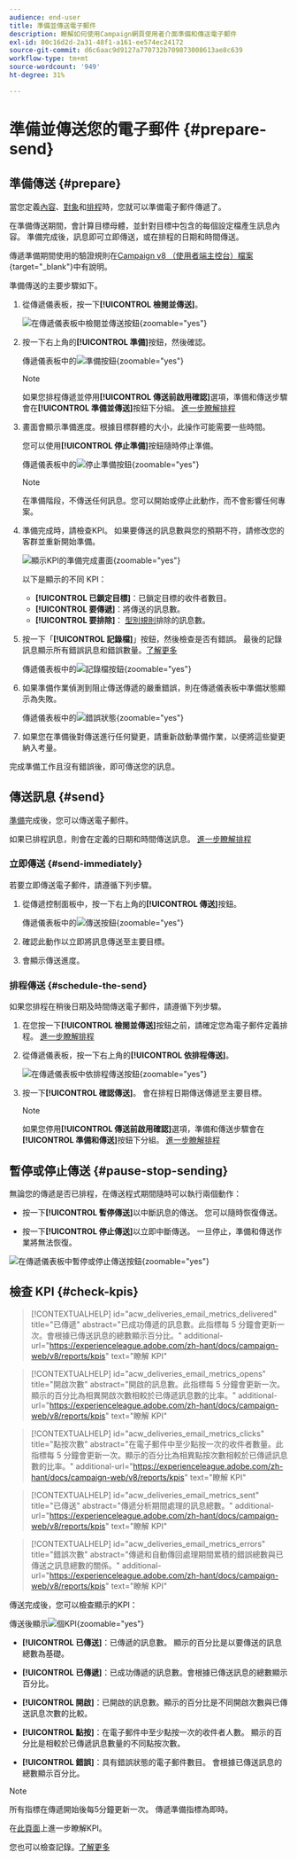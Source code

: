 ```yaml
---
audience: end-user
title: 準備並傳送電子郵件
description: 瞭解如何使用Campaign網頁使用者介面準備和傳送電子郵件
exl-id: 80c16d2d-2a31-48f1-a161-ee574ec24172
source-git-commit: d6c6aac9d9127a770732b709873008613ae8c639
workflow-type: tm+mt
source-wordcount: '949'
ht-degree: 31%

---
```


# 準備並傳送您的電子郵件 {#prepare-send}

## 準備傳送 {#prepare}

當您定義[內容](../email/edit-content.md)、[對象](../audience/add-audience.md)和[排程](../msg/gs-messages.md#schedule-the-delivery-sending-gs-schedule)時，您就可以準備電子郵件傳遞了。

在準備傳送期間，會計算目標母體，並針對目標中包含的每個設定檔產生訊息內容。 準備完成後，訊息即可立即傳送，或在排程的日期和時間傳送。

傳遞準備期間使用的驗證規則在[Campaign v8 （使用者端主控台）檔案](https://experienceleague.adobe.com/docs/campaign/campaign-v8/send/emails/send.html){target="_blank"}中有說明。

準備傳送的主要步驟如下。

1. 從傳遞儀表板，按一下&#x200B;**[!UICONTROL 檢閱並傳送]**。

   ![在傳遞儀表板中檢閱並傳送按鈕](assets/email-review-and-send.png){zoomable="yes"}

1. 按一下右上角的&#x200B;**[!UICONTROL 準備]**&#x200B;按鈕，然後確認。

   傳遞儀表板中的![準備按鈕](assets/email-prepare.png){zoomable="yes"}

   >[!NOTE]
   >
   >如果您排程傳遞並停用&#x200B;**[!UICONTROL 傳送前啟用確認]**&#x200B;選項，準備和傳送步驟會在&#x200B;**[!UICONTROL 準備並傳送]**&#x200B;按鈕下分組。 [進一步瞭解排程](../msg/gs-deliveries.md#gs-schedule)

1. 畫面會顯示準備進度。根據目標群體的大小，此操作可能需要一些時間。

   您可以使用&#x200B;**[!UICONTROL 停止準備]**&#x200B;按鈕隨時停止準備。

   傳遞儀表板中的![停止準備按鈕](assets/email-stop-preparation.png){zoomable="yes"}

   >[!NOTE]
   >在準備階段，不傳送任何訊息。您可以開始或停止此動作，而不會影響任何專案。

1. 準備完成時，請檢查KPI。 如果要傳送的訊息數與您的預期不符，請修改您的客群並重新開始準備。

   ![顯示KPI的準備完成畫面](assets/email-preparation-complete.png){zoomable="yes"}

   以下是顯示的不同 KPI：

   * **[!UICONTROL 已鎖定目標]**：已鎖定目標的收件者數目。
   * **[!UICONTROL 要傳遞]**：將傳送的訊息數。
   * **[!UICONTROL 要排除]**： [型別規則](../advanced-settings/delivery-settings.md#typology)排除的訊息數。

1. 按一下「**[!UICONTROL 記錄檔]**」按鈕，然後檢查是否有錯誤。 最後的記錄訊息顯示所有錯誤訊息和錯誤數量。[了解更多](delivery-logs.md)

   傳遞儀表板中的![記錄檔按鈕](assets/email-prepare-logs.png){zoomable="yes"}

1. 如果準備作業偵測到阻止傳送傳遞的嚴重錯誤，則在傳遞儀表板中準備狀態顯示為失敗。

   傳遞儀表板中的![錯誤狀態](assets/email-prepare-error.png){zoomable="yes"}

1. 如果您在準備後對傳送進行任何變更，請重新啟動準備作業，以便將這些變更納入考量。

完成準備工作且沒有錯誤後，即可傳送您的訊息。

## 傳送訊息 {#send}

[準備](#prepare)完成後，您可以傳送電子郵件。

如果已排程訊息，則會在定義的日期和時間傳送訊息。 [進一步瞭解排程](../msg/gs-deliveries.md#gs-schedule)

### 立即傳送 {#send-immediately}

若要立即傳送電子郵件，請遵循下列步驟。

1. 從傳遞控制面板中，按一下右上角的&#x200B;**[!UICONTROL 傳送]**&#x200B;按鈕。

   傳遞儀表板中的![傳送按鈕](assets/email-send.png){zoomable="yes"}

1. 確認此動作以立即將訊息傳送至主要目標。

1. 會顯示傳送進度。

### 排程傳送 {#schedule-the-send}

如果您排程在稍後日期及時間傳送電子郵件，請遵循下列步驟。

1. 在您按一下&#x200B;**[!UICONTROL 檢閱並傳送]**&#x200B;按鈕之前，請確定您為電子郵件定義排程。 [進一步瞭解排程](../msg/gs-deliveries.md#gs-schedule)

1. 從傳遞儀表板，按一下右上角的&#x200B;**[!UICONTROL 依排程傳送]**。

   ![在傳遞儀表板中依排程傳送按鈕](assets/email-send-as-scheduled.png){zoomable="yes"}

1. 按一下&#x200B;**[!UICONTROL 確認傳送]**。 會在排程日期傳送傳遞至主要目標。

   >[!NOTE]
   >
   >如果您停用&#x200B;**[!UICONTROL 傳送前啟用確認]**&#x200B;選項，準備和傳送步驟會在&#x200B;**[!UICONTROL 準備和傳送]**&#x200B;按鈕下分組。 [進一步瞭解排程](../msg/gs-deliveries.md#gs-schedule)

## 暫停或停止傳送 {#pause-stop-sending}

無論您的傳遞是否已排程<!--TBC-->，在傳送程式期間隨時可以執行兩個動作：

* 按一下&#x200B;**[!UICONTROL 暫停傳送]**&#x200B;以中斷訊息的傳送。 您可以隨時恢復傳送。

* 按一下&#x200B;**[!UICONTROL 停止傳送]**&#x200B;以立即中斷傳送。 一旦停止，準備和傳送作業將無法恢復。

![在傳遞儀表板中暫停或停止傳送按鈕](assets/email-send-pause-or-stop.png){zoomable="yes"}

## 檢查 KPI {#check-kpis}

>[!CONTEXTUALHELP]
>id="acw_deliveries_email_metrics_delivered"
>title="已傳遞"
>abstract="已成功傳遞的訊息數。此指標每 5 分鐘會更新一次。會根據已傳送訊息的總數顯示百分比。"
>additional-url="https://experienceleague.adobe.com/zh-hant/docs/campaign-web/v8/reports/kpis" text="瞭解 KPI"

>[!CONTEXTUALHELP]
>id="acw_deliveries_email_metrics_opens"
>title="開啟次數"
>abstract="開啟的訊息數。此指標每 5 分鐘會更新一次。顯示的百分比為相異開啟次數相較於已傳遞訊息數的比率。"
>additional-url="https://experienceleague.adobe.com/zh-hant/docs/campaign-web/v8/reports/kpis" text="瞭解 KPI"

>[!CONTEXTUALHELP]
>id="acw_deliveries_email_metrics_clicks"
>title="點按次數"
>abstract="在電子郵件中至少點按一次的收件者數量。此指標每 5 分鐘會更新一次。顯示的百分比為相異點按次數相較於已傳遞訊息數的比率。"
>additional-url="https://experienceleague.adobe.com/zh-hant/docs/campaign-web/v8/reports/kpis" text="瞭解 KPI"

>[!CONTEXTUALHELP]
>id="acw_deliveries_email_metrics_sent"
>title="已傳送"
>abstract="傳遞分析期間處理的訊息總數。"
>additional-url="https://experienceleague.adobe.com/zh-hant/docs/campaign-web/v8/reports/kpis" text="瞭解 KPI"

>[!CONTEXTUALHELP]
>id="acw_deliveries_email_metrics_errors"
>title="錯誤次數"
>abstract="傳遞和自動傳回處理期間累積的錯誤總數與已傳送之訊息總數的關係。"
>additional-url="https://experienceleague.adobe.com/zh-hant/docs/campaign-web/v8/reports/kpis" text="瞭解 KPI"

傳送完成後，您可以檢查顯示的KPI：

傳送後顯示![個KPI](assets/email-send-kpis.png){zoomable="yes"}

* **[!UICONTROL 已傳送]**：已傳遞的訊息數。 顯示的百分比是以要傳送的訊息總數為基礎。

* **[!UICONTROL 已傳遞]**：已成功傳遞的訊息數。會根據已傳送訊息的總數顯示百分比。

* **[!UICONTROL 開啟]**：已開啟的訊息數。顯示的百分比是不同開啟次數與已傳送訊息次數的比較。

* **[!UICONTROL 點按]**：在電子郵件中至少點按一次的收件者人數。 顯示的百分比是相較於已傳遞訊息數量的不同點按次數。

* **[!UICONTROL 錯誤]**：具有錯誤狀態的電子郵件數目。 會根據已傳送訊息的總數顯示百分比。

>[!NOTE]
>
>所有指標在傳遞開始後每5分鐘更新一次。 傳遞準備指標為即時。

在[此頁面](../reporting/kpis.md)上進一步瞭解KPI。

您也可以檢查記錄。[了解更多](delivery-logs.md)